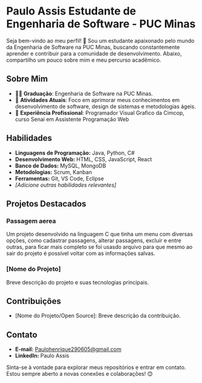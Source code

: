 # Paulo Assis Estudante de Engenharia de Software - PUC Minas

Seja bem-vindo ao meu perfil! 👋 Sou um estudante apaixonado pelo mundo da Engenharia de Software na PUC Minas, buscando constantemente aprender e contribuir para a comunidade de desenvolvimento. Abaixo, compartilho um pouco sobre mim e meu percurso acadêmico.

## Sobre Mim

- 👨‍🎓 **Graduação**: Engenharia de Software na PUC Minas.
- 🌱 **Atividades Atuais**: Foco em aprimorar meus conhecimentos em desenvolvimento de software, design de sistemas e metodologias ágeis.
- 💼 **Experiência Profissional**: Programador Visual Grafico da Cimcop, curso Senai em Assistente Programação Web

## Habilidades

- **Linguagens de Programação:** Java, Python, C#
- **Desenvolvimento Web:** HTML, CSS, JavaScript, React
- **Banco de Dados:** MySQL, MongoDB
- **Metodologias:** Scrum, Kanban
- **Ferramentas:** Git, VS Code, Eclipse
- *[Adicione outras habilidades relevantes]*

## Projetos Destacados

### Passagem aerea

Um projeto desenvolvido na linguagem C que tinha um menu com diversas opções, como cadastrar passagens, alterar passagens, excluir e entre outras, para ficar mais completo se foi usasdo arquivo para que mesmo ao sair do projeto é possível voltar com as informações salvas.

### [Nome do Projeto]

Breve descrição do projeto e suas tecnologias principais.

## Contribuições

- [Nome do Projeto/Open Source]: Breve descrição da contribuição.

## Contato

- **E-mail:** Paulohenrique290605@gmail.com
- **LinkedIn:** Paulo Assis

Sinta-se à vontade para explorar meus repositórios e entrar em contato. Estou sempre aberto a novas conexões e colaborações! 😊
